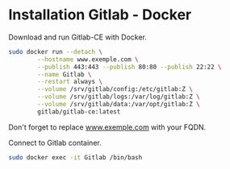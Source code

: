# Installation Gitlab - Docker

Download and run Gitlab-CE with Docker.

```bash
sudo docker run --detach \
        --hostname www.exemple.com \
        --publish 443:443 --publish 80:80 --publish 22:22 \
        --name Gitlab \
        --restart always \
        --volume /srv/gitlab/config:/etc/gitlab:Z \
        --volume /srv/gitlab/logs:/var/log/gitlab:Z \
        --volume /srv/gitlab/data:/var/opt/gitlab:Z \
        gitlab/gitlab-ce:latest
```
Don't forget to replace www.exemple.com with your FQDN.

Connect to Gitlab container.
```bash
sudo docker exec -it Gitlab /bin/bash
```

